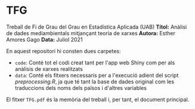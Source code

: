 # TFG
Treball de Fi de Grau del Grau en Estadística Aplicada (UAB)
**Títol:** Anàlisi de dades mediambientals mitjançant teoria de xarxes
**Autora:** Esther Amores Gago
**Data:** Juliol 2021

En aquest repositori hi consten dues carpetes:
- `code`: Conté tot el codi creat tant per l'app web Shiny com per als anàlisis de xarxes realitzats
- `data`: Conté els fitxers necessaris per a l'execució adient del script *preprocessing.R*, ja que té tant la base de dades original com les traduccions dels noms dels països i d'altres variables

El fitxer `TFG.pdf` és la memòria del treball i, per tant, el document principal.

